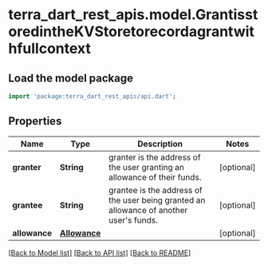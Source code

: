 # terra_dart_rest_apis.model.GrantisstoredintheKVStoretorecordagrantwithfullcontext

## Load the model package
```dart
import 'package:terra_dart_rest_apis/api.dart';
```

## Properties
Name | Type | Description | Notes
------------ | ------------- | ------------- | -------------
**granter** | **String** | granter is the address of the user granting an allowance of their funds. | [optional] 
**grantee** | **String** | grantee is the address of the user being granted an allowance of another user's funds. | [optional] 
**allowance** | [**Allowance**](Allowance.md) |  | [optional] 

[[Back to Model list]](../README.md#documentation-for-models) [[Back to API list]](../README.md#documentation-for-api-endpoints) [[Back to README]](../README.md)


